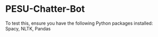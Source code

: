 # PESU-Chatter-Bot
To test this, ensure you have the following Python packages installed:
  Spacy,
  NLTK,
  Pandas
  
